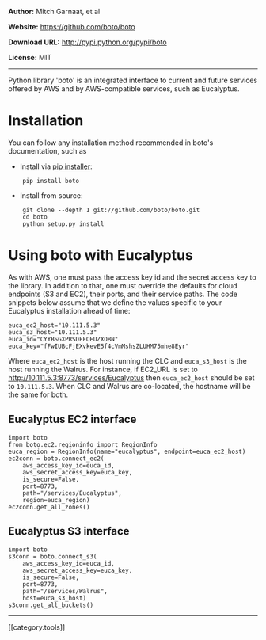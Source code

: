 **Author:** Mitch Garnaat, et al

**Website:** <a href="https://github.com/boto/boto">https://github.com/boto/boto</a>

**Download URL:** <a href="http://pypi.python.org/pypi/boto">http://pypi.python.org/pypi/boto</a>

**License:** MIT

***

Python library 'boto' is an integrated interface to current and future services offered by AWS and by AWS-compatible services, such as Eucalyptus.

# Installation

You can follow any installation method recommended in boto's documentation, such as

* Install via [pip installer](http://www.pip-installer.org/):
```
	pip install boto
```
* Install from source:
```
	git clone --depth 1 git://github.com/boto/boto.git
	cd boto
	python setup.py install
```

# Using boto with Eucalyptus

As with AWS, one must pass the access key id and the secret access key to the library. In addition to that, one must override the defaults for cloud endpoints (S3 and EC2), their ports, and their service paths. The code snippets below assume that we define the values specific to your Eucalyptus installation ahead of time:

```
euca_ec2_host="10.111.5.3"
euca_s3_host="10.111.5.3"
euca_id="CYYBSGXPRSDFFOEUZXOBN"
euca_key="fFwIUBcFjEXvkevE5f4cVmMshsZLUHM75mhe8Eyr"
```

Where `euca_ec2_host` is the host running the CLC and `euca_s3_host` is the host running the Walrus. For instance, if EC2_URL is set to http://10.111.5.3:8773/services/Eucalyptus then `euca_ec2_host` should be set to `10.111.5.3`. When CLC and Walrus are co-located, the hostname will be the same for both.

## Eucalyptus EC2 interface

```
import boto
from boto.ec2.regioninfo import RegionInfo
euca_region = RegionInfo(name="eucalyptus", endpoint=euca_ec2_host)
ec2conn = boto.connect_ec2(
	aws_access_key_id=euca_id,
	aws_secret_access_key=euca_key, 
	is_secure=False,
	port=8773, 
	path="/services/Eucalyptus", 
	region=euca_region)
ec2conn.get_all_zones()
```
## Eucalyptus S3 interface

```
import boto
s3conn = boto.connect_s3(
	aws_access_key_id=euca_id,
	aws_secret_access_key=euca_key,
	is_secure=False,
	port=8773,
	path="/services/Walrus",
	host=euca_s3_host)
s3conn.get_all_buckets()
```

*****

[[category.tools]]